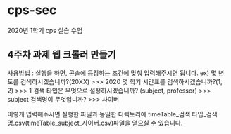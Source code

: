 # cps-sec
2020년 1학기 cps 실습 수업

## 4주차 과제 웹 크롤러 만들기
사용방법 : 실행을 하면, 콘솔에 등장하는 조건에 맞춰 입력해주시면 됩니다.
ex) 몇 년도를 검색하시겠습니까?(20XX) 
    >>> 2020
    몇 학기 시간표를 검색하시겠습니까?(1, 2) 
    >>> 1
    검색 타입은 무엇으로 설정하시겠습니까? (subject, professor)
    >>> subject
    검색명이 무엇입니까?
    >>> 사이버
 
이렇게 입력해주시면 실행한 파일과 동일한 디렉토리에 timeTable_검색 타입_검색명.csv(timeTable_subject_사이버.csv)파일을 얻으실 수 있습니다.  
